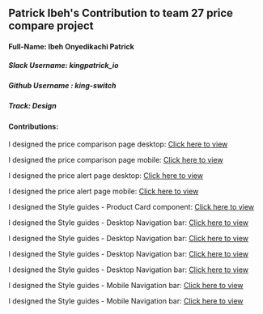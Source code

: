 ## Patrick Ibeh's Contribution to team 27 price compare project

#### Full-Name: Ibeh Onyedikachi Patrick

##### Slack Username: kingpatrick_io
##### Github Username : king-switch
##### Track: Design
#### Contributions:

I designed the price comparison page desktop: [Click here to view ](https://www.figma.com/file/BzsR8MmSXhHvMYbPWx9Q7b/Team-27_Price-Compare-*Pricify?node-id=524%3A1811)

I designed the price comparison page mobile: [Click here to view ](https://www.figma.com/file/BzsR8MmSXhHvMYbPWx9Q7b/Team-27_Price-Compare-*Pricify?node-id=1720%3A23476)

I designed the price alert page desktop: [Click here to view ](https://www.figma.com/file/BzsR8MmSXhHvMYbPWx9Q7b/Team-27_Price-Compare-*Pricify?node-id=688%3A1604)

I designed the price alert page mobile: [Click here to view ](https://www.figma.com/file/BzsR8MmSXhHvMYbPWx9Q7b/Team-27_Price-Compare-*Pricify?node-id=1720%3A23328)

I designed the Style guides - Product Card component: [Click here to view ](https://www.figma.com/file/BzsR8MmSXhHvMYbPWx9Q7b/Team-27_Price-Compare-*Pricify?node-id=1577%3A9319)

I designed the Style guides - Desktop Navigation bar: [Click here to view ](https://www.figma.com/file/BzsR8MmSXhHvMYbPWx9Q7b/Team-27_Price-Compare-*Pricify?node-id=1626%3A13719)

I designed the Style guides - Desktop Navigation bar: [Click here to view ](https://www.figma.com/file/BzsR8MmSXhHvMYbPWx9Q7b/Team-27_Price-Compare-*Pricify?node-id=1626%3A13721)

I designed the Style guides - Desktop Navigation bar: [Click here to view ](https://www.figma.com/file/BzsR8MmSXhHvMYbPWx9Q7b/Team-27_Price-Compare-*Pricify?node-id=1626%3A12872)

I designed the Style guides - Desktop Navigation bar: [Click here to view ](https://www.figma.com/file/BzsR8MmSXhHvMYbPWx9Q7b/Team-27_Price-Compare-*Pricify?node-id=1626%3A12879)

I designed the Style guides - Mobile Navigation bar: [Click here to view ](https://www.figma.com/file/BzsR8MmSXhHvMYbPWx9Q7b/Team-27_Price-Compare-*Pricify?node-id=1626%3A16980)

I designed the Style guides - Mobile Navigation bar: [Click here to view ](https://www.figma.com/file/BzsR8MmSXhHvMYbPWx9Q7b/Team-27_Price-Compare-*Pricify?node-id=1626%3A16979)
